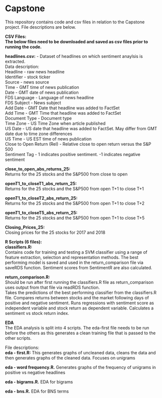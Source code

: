 # Capstone

This repository contains code and csv files in relation to the Capstone project. File descriptions are below.

**CSV Files:**  
**The below files need to be downloaded and saved as csv files prior to running the code.**  
  
**headlines.csv:** - Dataset of headlines on which sentiment anaylsis is extracted.   
Data description:  
Headline - raw news headline  
Identifier - stock ticker  
Source - news source  
Time - GMT time of news publication  
Date - GMT date of news publication  
FDS Language - Language of news headline  
FDS Subject - News subject  
Add Date - GMT Date that headline was added to FactSet  
Add Time - GMT Time that headline was added to FactSet  
Document Type - Document type  
Time Zone - US Time Zone when article published  
US Date - US date that headline was added to FactSet. May differ from GMT date due to time zone differences  
US Time - US EST time of news publication  
Close to Open Return (Rel) - Relative close to open return versus the S&P 500  
Sentiment Tag - 1 indicates positive sentiment. -1 indicates negative sentiment  
  
**close_to_open_abs_returns_25:**  
Returns for the 25 stocks and the S&P500 from close to open  

**openT1_to_closeT1_abs_return_25:**  
Returns for the 25 stocks and the S&P500 from open T+1 to close T+1  

**openT1_to_closeT2_abs_return_25:**  
Returns for the 25 stocks and the S&P500 from open T+1 to close T+2  

**openT1_to_closeT5_abs_return_25:**  
Returns for the 25 stocks and the S&P500 from open T+1 to close T+5  

**Closing_Prices_25:**  
Closing prices for the 25 stocks for 2017 and 2018   

**R Scripts (6 files):**  
**classifiers.R:**  
Contains code for training and testing a SVM classifier using a range of feature extraction, selection and representation methods. The best performing model is saved and used in the return_comparison file via saveRDS function. Sentiment scores from SentimentR are also calculated.  
  
**return_comparison.R:**  
Should be run after first running the classifiers.R file as return_comparison uses output from that file via readRDS function.  
Takes the predictions of the best performing classifier from the classifiers.R file. Compares returns between stocks and the market following days of positive and negative sentiment. Runs regressions with sentiment score as independent variable and stock return as dependent variable. Calculates a sentiment vs stock return index.  

**EDA**    
The EDA analysis is split into 4 scripts. The eda-first file needs to be run before the others as this generates a clean training file that is passed to the other scripts. 
  
File descriptions:    
**eda - first.R:** This generates graphs of uncleaned data, cleans the data and then generates graphs of the cleaned data. Focuses on unigrams  
  
**eda - word frequency.R.** Generates graphs of the frequency of unigrams in positive vs negative headlines 
  
**eda - bigrams.R.** EDA for bigrams 
  
**eda - bns.R.** EDA for BNS terms  


